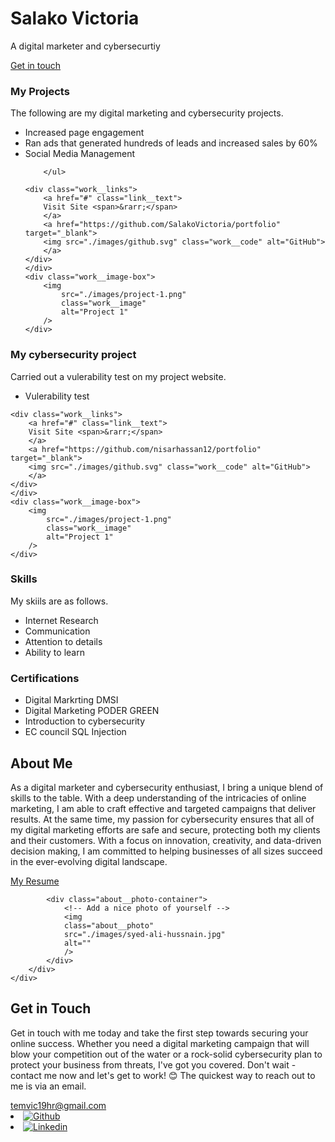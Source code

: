 <div class="header__text-box row">
    <div class="header__text">
        <h1 class="heading-primary">
        <!-- Replace the following name with your name -->
        <span>Salako Victoria</span>
        </h1>
        <!-- Put a small paragraph about yourself -->
        <p>A digital marketer and cybersecurtiy</p>
        <a href="#contact" class="btn btn--pink">Get in touch</a>
    </div>
</div>

<div class="work__box">
    <div class="work__text">
    <h3>My Projects</h3>
    <p>
        The following are my digital marketing and cybersecurity projects.
    </p>
    <ul class="work__list">
        <li>Increased page engagement</li>
        <li>Ran ads that generated hundreds of leads and increased sales by 60%</li>
        <li>Social Media Management</li>
        
        </ul>

    <div class="work__links">
        <a href="#" class="link__text">
        Visit Site <span>&rarr;</span>
        </a> 
        <a href="https://github.com/SalakoVictoria/portfolio" target="_blank">
        <img src="./images/github.svg" class="work__code" alt="GitHub">
        </a>
    </div>
    </div>
    <div class="work__image-box">
        <img
            src="./images/project-1.png"
            class="work__image"
            alt="Project 1"
        />
    </div>
</div>
<div class="work__box">
    <div class="work__text">
    <h3>My cybersecurity project</h3>
    <p>
        Carried out a vulerability test on my project website.
    </p>
    <ul class="work__list">
        <li>Vulerability test</li>
    </ul>

    <div class="work__links">
        <a href="#" class="link__text">
        Visit Site <span>&rarr;</span>
        </a> 
        <a href="https://github.com/nisarhassan12/portfolio" target="_blank">
        <img src="./images/github.svg" class="work__code" alt="GitHub">
        </a>
    </div>
    </div>
    <div class="work__image-box">
        <img
            src="./images/project-1.png"
            class="work__image"
            alt="Project 1"
        />
    </div>

<div class="work__box">
    <div class="work__text">
    <h3>Skills</h3>
    <p>
        My skiils are as follows.
    </p>
    <ul class="work__list">
        <li>Internet Research</li>
        <li>Communication</li>
        <li>Attention to details</li>
        <li>Ability to learn</li>
    </ul>

<div class="work__box">
    <div class="work__text">
    <h3>Certifications</h3>
    <p>
    </p>
    <ul class="work__list">
        <li>Digital Markrting DMSI</li>
        <li>Digital Marketing PODER GREEN</li>
        <li>Introduction to cybersecurity</li>
        <li>EC council SQL Injection</li>
    </ul>
    
  <section class="about" id="about">
    <div class="row">
        <h2>About Me</h2>
        <div class="about__content">
            <div class="about__text">
                <!-- Replace the below paragraph with info about yourself -->
                <p>
                As a digital marketer and cybersecurity enthusiast, I bring a unique blend of skills to the table. With a deep understanding of the intricacies of online marketing, I am able to craft effective and targeted campaigns that deliver results. At the same time, my passion for cybersecurity ensures that all of my digital marketing efforts are safe and secure, protecting both my clients and their customers. With a focus on innovation, creativity, and data-driven decision making, I am committed to helping businesses of all sizes succeed in the ever-evolving digital landscape.    
                </p>
                <!-- https://drive.google.com/file/d/1RDdGRwYkqW3fN2je4fvYHUXjGS-8b9vA/view?usp=share_link -->
                <a href="#" class="btn">My Resume</a>
            </div>

            <div class="about__photo-container">
                <!-- Add a nice photo of yourself -->
                <img
                class="about__photo"
                src="./images/syed-ali-hussnain.jpg"
                alt=""
                />
            </div>
        </div>
    </div>
</section>

  <section class="contact" id="contact">
      <div class="row">
        <h2>Get in Touch</h2>
        <div class="contact__info">
          <p>
            Get in touch with me today and take the first step towards securing your online success. Whether you need a digital marketing campaign that will blow your competition out of the water or a rock-solid cybersecurity plan to protect your business from threats, I've got you covered. Don't wait - contact me now and let's get to work! 😊 The quickest way to reach out to me is via an email.
          </p>
          <!-- Replace the email with yours -->
          <a href="mailto:you@example.com" class="btn">temvic19hr@gmail.com</a>
        </div>
      </div>
</section>  

<footer role="contentinfo" class="footer">
    <div class="row">
        <!-- Update the links to point to your accounts -->
            </li>
            <li class="footer__social-link-item">
                <a href="https://github.com/nisarhassan12/">
                    <img src="./images/github.svg" class="footer__social-image" alt="Github">
                </a>
            </li>
            </li>
            <li class="footer__social-link-item">
                <a href=https://www.linkedin.com/in/temivice>
                    <img src="./images/linkedin.svg" class="footer__social-image" alt="Linkedin">
                </a>
            </li>
        </ul>

       

    
    
